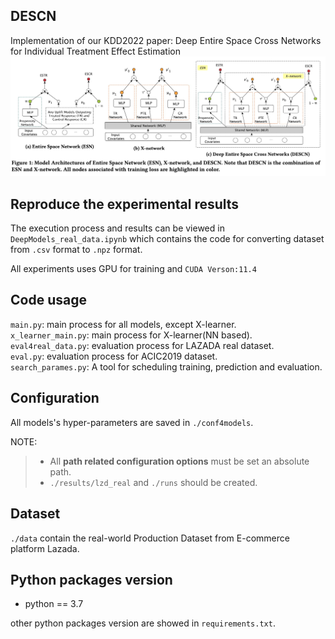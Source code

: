 DESCN
-------
Implementation of our KDD2022 paper: Deep Entire Space Cross Networks for Individual Treatment Effect Estimation
![](images/ESN_Xnetwork_DESCN.jpg)

## Reproduce the experimental results
The execution process and results can be viewed in `DeepModels_real_data.ipynb` which contains the code for converting dataset from `.csv` format to `.npz` format. 
    
All experiments uses GPU for training and `CUDA Verson:11.4`
## Code usage
`main.py`: main process for all models, except X-learner.  
`x_learner_main.py`: main process for X-learner(NN based).  
`eval4real_data.py`: evaluation process for LAZADA real dataset.  
`eval.py`: evaluation process for ACIC2019 dataset.  
`search_parames.py`: A tool for scheduling training, prediction and evaluation.
## Configuration
All models's hyper-parameters are saved in `./conf4models`.

NOTE:
>- All **path related configuration options** must be set an absolute path.
>- `./results/lzd_real` and `./runs` should be created. 

## Dataset
`./data` contain the real-world Production Dataset from E-commerce platform Lazada.

## Python packages version
- python == 3.7

other python packages version are showed in `requirements.txt`.
